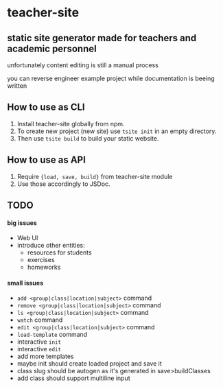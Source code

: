 # teacher-site

## static site generator made for teachers and academic personnel

unfortunately content editing is still a manual process

you can reverse engineer example project while documentation is beeing written

## How to use as CLI

1. Install teacher-site globally from npm.
2. To create new project (new site) use `tsite init` in an empty directory.
3. Then use `tsite build` to build your static website.

## How to use as API

1. Require `{load, save, build}` from teacher-site module
2. Use those accordingly to JSDoc.

## TODO

#### big issues
* Web UI
* introduce other entities:
    * resources for students
    * exercises
    * homeworks

#### small issues

* `add <group|class|location|subject>` command
* `remove <group|class|location|subject>` command
* `ls <group|class|location|subject>` command
* `watch` command
* `edit <group|class|location|subject>` command
* `load-template` command
* interactive `init`
* interactive `edit`
* add more templates
* maybe init should create loaded project and save it
* class slug should be autogen as it's generated in save>buildClasses
* add class should support multiline input
